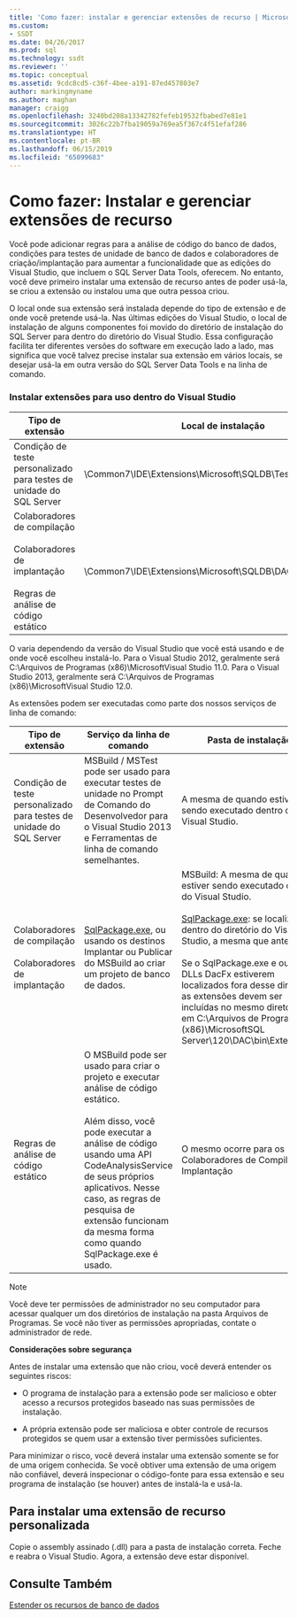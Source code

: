 ```yaml
---
title: 'Como fazer: instalar e gerenciar extensões de recurso | Microsoft Docs'
ms.custom:
- SSDT
ms.date: 04/26/2017
ms.prod: sql
ms.technology: ssdt
ms.reviewer: ''
ms.topic: conceptual
ms.assetid: 9cdc8cd5-c36f-4bee-a191-87ed457803e7
author: markingmyname
ms.author: maghan
manager: craigg
ms.openlocfilehash: 3240bd208a13342782fefeb19532fbabed7e81e1
ms.sourcegitcommit: 3026c22b7fba19059a769ea5f367c4f51efaf286
ms.translationtype: HT
ms.contentlocale: pt-BR
ms.lasthandoff: 06/15/2019
ms.locfileid: "65099683"
---
```

# <a name="how-to-install-and-manage-feature-extensions"></a>Como fazer: Instalar e gerenciar extensões de recurso
Você pode adicionar regras para a análise de código do banco de dados, condições para testes de unidade de banco de dados e colaboradores de criação/implantação para aumentar a funcionalidade que as edições do Visual Studio, que incluem o SQL Server Data Tools, oferecem. No entanto, você deve primeiro instalar uma extensão de recurso antes de poder usá-la, se criou a extensão ou instalou uma que outra pessoa criou.  
  
O local onde sua extensão será instalada depende do tipo de extensão e de onde você pretende usá-la. Nas últimas edições do Visual Studio, o local de instalação de alguns componentes foi movido do diretório de instalação do SQL Server para dentro do diretório do Visual Studio. Essa configuração facilita ter diferentes versões do software em execução lado a lado, mas significa que você talvez precise instalar sua extensão em vários locais, se desejar usá-la em outra versão do SQL Server Data Tools e na linha de comando.  
  
### <a name="installing-extensions-for-use-inside-visual-studio"></a>Instalar extensões para uso dentro do Visual Studio  
  
|Tipo de extensão|Local de instalação|  
|------------------|--------------------|  
|Condição de teste personalizado para testes de unidade do SQL Server|<Visual Studio Install Dir>\Common7\IDE\Extensions\\Microsoft\SQLDB\TestConditions|  
|Colaboradores de compilação<br /><br />Colaboradores de implantação<br /><br />Regras de análise de código estático|<Visual Studio Install Dir>\Common7\IDE\Extensions\\Microsoft\SQLDB\DAC\120\Extensions|  
  
O <Visual Studio Install Dir> varia dependendo da versão do Visual Studio que você está usando e de onde você escolheu instalá-lo. Para o Visual Studio 2012, geralmente será C:\Arquivos de Programas (x86)\\MicrosoftVisual Studio 11.0. Para o Visual Studio 2013, geralmente será C:\Arquivos de Programas (x86)\\MicrosoftVisual Studio 12.0.  
  
As extensões podem ser executadas como parte dos nossos serviços de linha de comando:  
  
|Tipo de extensão|Serviço da linha de comando|Pasta de instalação|  
|------------------|------------------------|------------------|  
|Condição de teste personalizado para testes de unidade do SQL Server|MSBuild / MSTest pode ser usado para executar testes de unidade no Prompt de Comando do Desenvolvedor para o Visual Studio 2013 e Ferramentas de linha de comando semelhantes.|A mesma de quando estiver sendo executado dentro do Visual Studio.|  
|Colaboradores de compilação<br /><br />Colaboradores de implantação|[SqlPackage.exe](../tools/sqlpackage.md), ou usando os destinos Implantar ou Publicar do MSBuild ao criar um projeto de banco de dados.|MSBuild: A mesma de quando estiver sendo executado dentro do Visual Studio.<br /><br />[SqlPackage.exe](../tools/sqlpackage.md): se localizado dentro do diretório do Visual Studio, a mesma que antes.<br /><br />Se o SqlPackage.exe e outras DLLs DacFx estiverem localizados fora desse diretório, as extensões devem ser incluídas no mesmo diretório ou em C:\Arquivos de Programas (x86)\\MicrosoftSQL Server\120\DAC\bin\Extensions.|  
|Regras de análise de código estático|O MSBuild pode ser usado para criar o projeto e executar análise de código estático.<br /><br />Além disso, você pode executar a análise de código usando uma API CodeAnalysisService de seus próprios aplicativos. Nesse caso, as regras de pesquisa de extensão funcionam da mesma forma como quando SqlPackage.exe é usado.|O mesmo ocorre para os Colaboradores de Compilação e Implantação|  
  
> [!NOTE]  
> Você deve ter permissões de administrador no seu computador para acessar qualquer um dos diretórios de instalação na pasta Arquivos de Programas. Se você não tiver as permissões apropriadas, contate o administrador de rede.  
  
**Considerações sobre segurança**  
  
Antes de instalar uma extensão que não criou, você deverá entender os seguintes riscos:  
  
-   O programa de instalação para a extensão pode ser malicioso e obter acesso a recursos protegidos baseado nas suas permissões de instalação.  
  
-   A própria extensão pode ser maliciosa e obter controle de recursos protegidos se quem usar a extensão tiver permissões suficientes.  
  
Para minimizar o risco, você deverá instalar uma extensão somente se for de uma origem conhecida. Se você obtiver uma extensão de uma origem não confiável, deverá inspecionar o código-fonte para essa extensão e seu programa de instalação (se houver) antes de instalá-la e usá-la.  
  
## <a name="to-install-a-custom-feature-extension"></a>Para instalar uma extensão de recurso personalizada  
Copie o assembly assinado (.dll) para a pasta de instalação correta. Feche e reabra o Visual Studio. Agora, a extensão deve estar disponível.  
  
## <a name="see-also"></a>Consulte Também  
[Estender os recursos de banco de dados](../ssdt/extending-the-database-features.md)  
  
